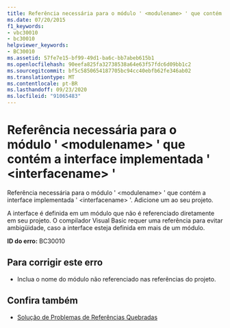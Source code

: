 ```yaml
---
title: Referência necessária para o módulo ' <modulename> ' que contém a interface implementada ' <interfacename> '
ms.date: 07/20/2015
f1_keywords:
- vbc30010
- bc30010
helpviewer_keywords:
- BC30010
ms.assetid: 57fe7e15-bf99-49d1-ba6c-bb7abeb615b1
ms.openlocfilehash: 90eefa825fa32738538a64e63f57fdc6d09bb1c2
ms.sourcegitcommit: bf5c5850654187705bc94cc40ebfb62fe346ab02
ms.translationtype: MT
ms.contentlocale: pt-BR
ms.lasthandoff: 09/23/2020
ms.locfileid: "91065483"
---
```

# <a name="reference-required-to-module-modulename-containing-the-implemented-interface-interfacename"></a>Referência necessária para o módulo ' \<modulename> ' que contém a interface implementada ' \<interfacename> '

Referência necessária para o módulo ' \<modulename> ' que contém a interface implementada ' \<interfacename> '. Adicione um ao seu projeto.  
  
 A interface é definida em um módulo que não é referenciado diretamente em seu projeto. O compilador Visual Basic requer uma referência para evitar ambigüidade, caso a interface esteja definida em mais de um módulo.  
  
 **ID do erro:** BC30010  
  
## <a name="to-correct-this-error"></a>Para corrigir este erro  
  
- Inclua o nome do módulo não referenciado nas referências do projeto.  
  
## <a name="see-also"></a>Confira também

- [Solução de Problemas de Referências Quebradas](/visualstudio/ide/troubleshooting-broken-references)
